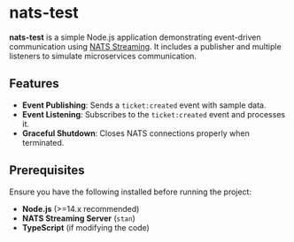 # nats-test

**nats-test** is a simple Node.js application demonstrating event-driven communication using [NATS Streaming](https://docs.nats.io/nats-streaming-concepts). It includes a publisher and multiple listeners to simulate microservices communication.

## Features
- **Event Publishing**: Sends a `ticket:created` event with sample data.
- **Event Listening**: Subscribes to the `ticket:created` event and processes it.
- **Graceful Shutdown**: Closes NATS connections properly when terminated.

## Prerequisites
Ensure you have the following installed before running the project:
- **Node.js** (>=14.x recommended)
- **NATS Streaming Server** (`stan`)
- **TypeScript** (if modifying the code)

